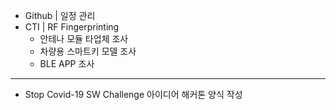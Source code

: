 - Github | 일정 관리
- CTI | RF Fingerprinting
  - 안테나 모듈 타업체 조사
  - 차량용 스마트키 모델 조사
  - BLE APP 조사
---
- Stop Covid-19 SW Challenge 아이디어 해커톤 양식 작성

